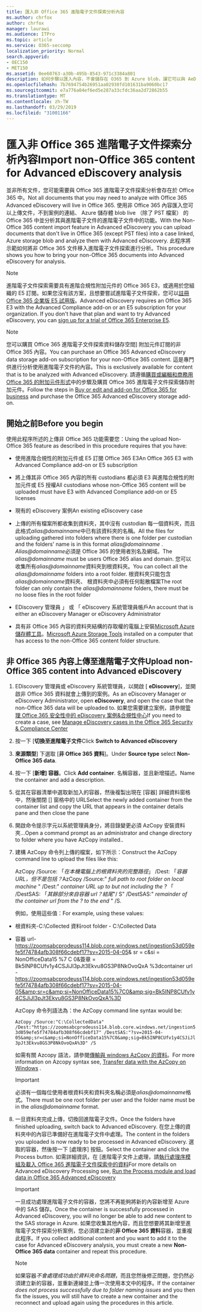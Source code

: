 ```yaml
---
title: 匯入非 Office 365 進階電子文件探索分析內容
ms.author: chrfox
author: chrfox
manager: laurawi
ms.audience: ITPro
ms.topic: article
ms.service: O365-seccomp
localization_priority: Normal
search.appverid:
- OEC150
- MET150
ms.assetid: 0ee60763-a30b-495b-8543-971c3384a801
description: 如何步驟以匯入內容，不會儲存在 O365 到 Azure blob，讓它可以與 AeD 分析
ms.openlocfilehash: 7b7694754b26951aa02930fd101631ba9060bc17
ms.sourcegitcommit: e7a776a04ef6ed5e287a33cfdc36aa2d72862b55
ms.translationtype: MT
ms.contentlocale: zh-TW
ms.lasthandoff: 03/29/2019
ms.locfileid: "31001166"
---
```

# <a name="import-non-office-365-content-for-advanced-ediscovery-analysis"></a><span data-ttu-id="36aae-103">匯入非 Office 365 進階電子文件探索分析內容</span><span class="sxs-lookup"><span data-stu-id="36aae-103">Import non-Office 365 content for Advanced eDiscovery analysis</span></span>

<span data-ttu-id="36aae-104">並非所有文件，您可能需要與 Office 365 進階電子文件探索分析會存在於 Office 365 中。</span><span class="sxs-lookup"><span data-stu-id="36aae-104">Not all documents that you may need to analyze with Office 365 Advanced eDiscovery will live in Office 365.</span></span> <span data-ttu-id="36aae-105">使用非 Office 365 內容匯入您可以上傳文件，不到案例的連結、 Azure 儲存體 blob live （除了 PST 檔案） 的 Office 365 中並分析其與進階電子文件的進階電子文件中的功能。</span><span class="sxs-lookup"><span data-stu-id="36aae-105">With the Non-Office 365 content import feature in Advanced eDiscovery you can upload documents that don't live in Office 365 (except PST files) into a case linked, Azure storage blob and analyze them with Advanced eDiscovery.</span></span> <span data-ttu-id="36aae-106">此程序將示範如何將非 Office 365 文件移入進階電子文件探索進行分析。</span><span class="sxs-lookup"><span data-stu-id="36aae-106">This procedure shows you how to bring your non-Office 365 documents into Advanced eDiscovery for analysis.</span></span>
  
> [!NOTE]
> <span data-ttu-id="36aae-p102">進階電子文件探索需要具有進階合規性附加元件的 Office 365 E3，或適用於您組織的 E5 訂閱。如果您沒有該方案，且想要嘗試進階電子文件探索，您可以[註冊 Office 365 企業版 E5 試用版](https://go.microsoft.com/fwlink/p/?LinkID=698279)。</span><span class="sxs-lookup"><span data-stu-id="36aae-p102">Advanced eDiscovery requires an Office 365 E3 with the Advanced Compliance add-on or an E5 subscription for your organization. If you don't have that plan and want to try Advanced eDiscovery, you can [sign up for a trial of Office 365 Enterprise E5](https://go.microsoft.com/fwlink/p/?LinkID=698279).</span></span> 
  
> [!NOTE]
> <span data-ttu-id="36aae-109">您可以購買 Office 365 進階電子文件探索資料儲存空間] 附加元件訂閱的非 Office 365 內容。</span><span class="sxs-lookup"><span data-stu-id="36aae-109">You can purchase an Office 365 Advanced eDiscovery data storage add-on subscription for your non-Office 365 content.</span></span> <span data-ttu-id="36aae-110">這是專門供進行分析使用進階電子文件的內容。</span><span class="sxs-lookup"><span data-stu-id="36aae-110">This is exclusively available for content that is to be analyzed with Advanced eDiscovery.</span></span> <span data-ttu-id="36aae-111">請遵循[購買或編輯和商務用 Office 365 的附加元件形式](https://support.office.com/article/Buy-or-edit-an-add-on-for-Office-365-for-business-4e7b57d6-b93b-457d-aecd-0ea58bff07a6)中的步驟及購買 Office 365 進階電子文件探索儲存附加元件。</span><span class="sxs-lookup"><span data-stu-id="36aae-111">Follow the steps in [Buy or edit and add-on for Office 365 for business](https://support.office.com/article/Buy-or-edit-an-add-on-for-Office-365-for-business-4e7b57d6-b93b-457d-aecd-0ea58bff07a6) and purchase the Office 365 Advanced eDiscovery storage add-on.</span></span> 
  
## <a name="before-you-begin"></a><span data-ttu-id="36aae-112">開始之前</span><span class="sxs-lookup"><span data-stu-id="36aae-112">Before you begin</span></span>

<span data-ttu-id="36aae-113">使用此程序所述的上傳非 Office 365 功能需要您：</span><span class="sxs-lookup"><span data-stu-id="36aae-113">Using the upload Non-Office 365 feature as described in this procedure requires that you have:</span></span>
  
- <span data-ttu-id="36aae-114">使用進階合規性的附加元件或 E5 訂閱 Office 365 E3</span><span class="sxs-lookup"><span data-stu-id="36aae-114">An Office 365 E3 with Advanced Compliance add-on or E5 subscription</span></span>
    
- <span data-ttu-id="36aae-115">將上傳其非 Office 365 內容的所有 custodians 都必須 E3 與進階合規性的附加元件或 E5 授權</span><span class="sxs-lookup"><span data-stu-id="36aae-115">All custodians whose non-Office 365 content will be uploaded must have E3 with Advanced Compliance add-on or E5 licenses</span></span>
    
- <span data-ttu-id="36aae-116">現有的 eDiscovery 案例</span><span class="sxs-lookup"><span data-stu-id="36aae-116">An existing eDiscovery case</span></span>
    
- <span data-ttu-id="36aae-117">上傳的所有檔案所都收集到資料夾，其中沒有 custodian 每一個資料夾，而且此格式*alias@domainname*中已有該資料夾的名稱。</span><span class="sxs-lookup"><span data-stu-id="36aae-117">All the files for uploading gathered into folders where there is one folder per custodian and the folders' name is in this format  *alias@domainname*  .</span></span> <span data-ttu-id="36aae-118">*Alias@domainname*必須是 Office 365 的使用者別名及網域。</span><span class="sxs-lookup"><span data-stu-id="36aae-118">The  *alias@domainname*  must be users Office 365 alias and domain.</span></span> <span data-ttu-id="36aae-119">您可以收集所有*alias@domainname*資料夾到根資料夾。</span><span class="sxs-lookup"><span data-stu-id="36aae-119">You can collect all the  *alias@domainname*  folders into a root folder.</span></span> <span data-ttu-id="36aae-120">根資料夾只能包含*alias@domainname*資料夾、 根資料夾中必須有任何鬆散檔案</span><span class="sxs-lookup"><span data-stu-id="36aae-120">The root folder can only contain the  *alias@domainname*  folders, there must be no loose files in the root folder</span></span> 
    
- <span data-ttu-id="36aae-121">EDiscovery 管理員 」 或 「 eDiscovery 系統管理員帳戶</span><span class="sxs-lookup"><span data-stu-id="36aae-121">An account that is either an eDiscovery Manager or eDiscovery Administrator</span></span>
    
- <span data-ttu-id="36aae-122">具有非 Office 365 內容的資料夾結構的存取權的電腦上安裝[Microsoft Azure 儲存體工具](https://aka.ms/downloadazcopy)。</span><span class="sxs-lookup"><span data-stu-id="36aae-122">[Microsoft Azure Storage Tools](https://aka.ms/downloadazcopy) installed on a computer that has access to the non-Office 365 content folder structure.</span></span> 
    
## <a name="upload-non-office-365-content-into-advanced-ediscovery"></a><span data-ttu-id="36aae-123">非 Office 365 內容上傳至進階電子文件</span><span class="sxs-lookup"><span data-stu-id="36aae-123">Upload non-Office 365 content into Advanced eDiscovery</span></span>

1. <span data-ttu-id="36aae-124">EDiscovery 管理員或 eDiscovery 系統管理員，以開啟 [ **eDiscovery**]，並開啟非 Office 365 資料就會上傳到的案例。</span><span class="sxs-lookup"><span data-stu-id="36aae-124">As an eDiscovery Manager or eDiscovery Administrator, open **eDiscovery**, and open the case that the non-Office 365 data will be uploaded to.</span></span> <span data-ttu-id="36aae-125">如果您需要建立案例，請參閱[管理 Office 365 安全性中的 eDiscovery 案例&amp;合規性中心](manage-ediscovery-cases.md)</span><span class="sxs-lookup"><span data-stu-id="36aae-125">If you need to create a case, see [Manage eDiscovery cases in the Office 365 Security &amp; Compliance Center](manage-ediscovery-cases.md)</span></span>
    
2. <span data-ttu-id="36aae-126">按一下 [**切換至進階電子文件**</span><span class="sxs-lookup"><span data-stu-id="36aae-126">Click **Switch to Advanced eDiscovery**</span></span>
    
3. <span data-ttu-id="36aae-127">**來源類型**] 下選取 [**非 Office 365 資料**]。</span><span class="sxs-lookup"><span data-stu-id="36aae-127">Under **Source type** select **Non-Office 365 data**.</span></span>
    
4. <span data-ttu-id="36aae-128">按一下 [**新增] 容器**。</span><span class="sxs-lookup"><span data-stu-id="36aae-128">Click **Add container**.</span></span> <span data-ttu-id="36aae-129">名稱容器，並且新增描述。</span><span class="sxs-lookup"><span data-stu-id="36aae-129">Name the container and add a description.</span></span>
    
5. <span data-ttu-id="36aae-130">從其在容器清單中選取新加入的容器，然後複製出現在 [容器] 詳細資料窗格中，然後關閉 [] 窗格中的 URL</span><span class="sxs-lookup"><span data-stu-id="36aae-130">Select the newly added container from the container list and copy the URL that appears in the container details pane and then close the pane</span></span>
    
6. <span data-ttu-id="36aae-131">開啟命令提示字元以系統管理員身分，將目錄變更必須 AzCopy 安裝資料夾...</span><span class="sxs-lookup"><span data-stu-id="36aae-131">Open a command prompt as an administrator and change directory to folder where you have AzCopy installed..</span></span>
    
7. <span data-ttu-id="36aae-132">建構 AzCopy 命令列上傳的檔案，如下所示：</span><span class="sxs-lookup"><span data-stu-id="36aae-132">Construct the AzCopy command line to upload the files like this:</span></span>
    
    <span data-ttu-id="36aae-133">AzCopy /Source: 「*在本機電腦上的根資料夾的完整路徑*」 /Dest: 「*容器 URL，但不是包括？*</span><span class="sxs-lookup"><span data-stu-id="36aae-133">AzCopy /Source:" *full path to root folder on local machine*  " /Dest:"  *container URL up to but not including the ?*</span></span>  <span data-ttu-id="36aae-134">「 /DestSAS: 「*其餘部分來自容器 url？結尾*"/ S</span><span class="sxs-lookup"><span data-stu-id="36aae-134">" /DestSAS:"  *remainder of the container url from the ? to the end*  " /S.</span></span> 
    
    <span data-ttu-id="36aae-135">例如，使用這些值：</span><span class="sxs-lookup"><span data-stu-id="36aae-135">For example, using these values:</span></span> 
    
  - <span data-ttu-id="36aae-136">根資料夾-C:\Collected 資料</span><span class="sxs-lookup"><span data-stu-id="36aae-136">root folder - C:\Collected Data</span></span> 
    
  - <span data-ttu-id="36aae-137">容器 url- https://zoomsabcprodeuss114.blob.core.windows.net/ingestion53d059efe5f74784afb308f66cdebf17?sv=2015-04-05&amp; sr = c&amp;si = NonOfficeData15 %7 C 0&amp;簽章 = Bk5INP8CUfv1y4CSJiJl3pJt3Ekvu8GS3P8NkOvoQxA %3d</span><span class="sxs-lookup"><span data-stu-id="36aae-137">container url - https://zoomsabcprodeuss114.blob.core.windows.net/ingestion53d059efe5f74784afb308f66cdebf17?sv=2015-04-05&amp;sr=c&amp;si=NonOfficeData15%7C0&amp;sig=Bk5INP8CUfv1y4CSJiJl3pJt3Ekvu8GS3P8NkOvoQxA%3D</span></span>
    
    <span data-ttu-id="36aae-138">AzCopy 命令列語法為：</span><span class="sxs-lookup"><span data-stu-id="36aae-138">the AzCopy command line syntax would be:</span></span>
    
     `AzCopy /Source:"C:\CollectedData" /Dest:"https://zoomsabcprodeuss114.blob.core.windows.net/ingestion53d059efe5f74784afb308f66cdebf17" /DestSAS:"?sv=2015-04-05&amp;sr=c&amp;si=NonOfficeData15%7C0&amp;sig=Bk5INP8CUfv1y4CSJiJl3pJt3Ekvu8GS3P8NkOvoQxA%3D" /S`
    
    <span data-ttu-id="36aae-139">如需有關 Azcopy 語法，請參閱[傳輸與 windows AzCopy 的資料](https://docs.microsoft.com/azure/storage/common/storage-use-azcopy)。</span><span class="sxs-lookup"><span data-stu-id="36aae-139">For more information on Azcopy syntax see, [Transfer data with the AzCopy on Windows](https://docs.microsoft.com/azure/storage/common/storage-use-azcopy) .</span></span> 
    
    > [!IMPORTANT]
    > <span data-ttu-id="36aae-140">必須有一個每位使用者根資料夾和資料夾名稱必須是*alias@domainname*格式。</span><span class="sxs-lookup"><span data-stu-id="36aae-140">There must be one root folder per user and the folder name must be in the  *alias@domainname*  format.</span></span> 
  
8. <span data-ttu-id="36aae-141">一旦資料夾完成上傳，切換回進階電子文件。</span><span class="sxs-lookup"><span data-stu-id="36aae-141">Once the folders have finished uploading, switch back to Advanced eDiscovery.</span></span> <span data-ttu-id="36aae-142">在您上傳的資料夾中的內容已準備好在進階電子文件中處理。</span><span class="sxs-lookup"><span data-stu-id="36aae-142">The content in the folders you uploaded is now ready to be processed in Advanced eDiscovery.</span></span> <span data-ttu-id="36aae-143">選取的容器，然後按一下 [處理序] 按鈕。</span><span class="sxs-lookup"><span data-stu-id="36aae-143">Select the container and click the Process button.</span></span> <span data-ttu-id="36aae-144">如需詳細資訊，在 [進階電子文件上處理，請[執行處理序模組及載入 Office 365 進階電子文件探索中的資料](run-the-process-module-and-load-data-in-advanced-ediscovery.md)</span><span class="sxs-lookup"><span data-stu-id="36aae-144">For more details on Advanced eDiscovery Processing see, [Run the Process module and load data in Office 365 Advanced eDiscovery](run-the-process-module-and-load-data-in-advanced-ediscovery.md)</span></span>
    
    > [!IMPORTANT]
    > <span data-ttu-id="36aae-145">一旦成功處理進階電子文件的容器，您將不再能夠將新的內容新增至 Azure 中的 SAS 儲存。</span><span class="sxs-lookup"><span data-stu-id="36aae-145">Once the container is successfully processed in Advanced eDiscovery, you will no longer be able to add new content to the SAS storage in Azure.</span></span> <span data-ttu-id="36aae-146">如果您收集其他內容，而且您想要將其新增至進階電子文件探索分析案例，您必須建立新的**非 Office 365 資料**容器，並重複此程序。</span><span class="sxs-lookup"><span data-stu-id="36aae-146">If you collect additional content and you want to add it to the case for Advanced eDiscovery analysis, you must create a new **Non-Office 365 data** container and repeat this procedure.</span></span> 
  
    > [!NOTE]
    > <span data-ttu-id="36aae-147">如果容器*不會處理成功由於資料夾命名問題*，而且您然後修正問題，您仍然必須建立新的容器，並重新連線並上傳一次使用本文中的程序。</span><span class="sxs-lookup"><span data-stu-id="36aae-147">If the container  *does not process successfully due to folder naming issues*  and you then fix the issues, you will still have to create a new container and the reconnect and upload again using the procedures in this article.</span></span> 
  

